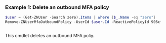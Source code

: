### Example 1: Delete an outbound MFA policy
```powershell
$user = (Get-ZNUser -Search zero).Items | where {$_.Name -eq "zero"}
Remove-ZNUserMfaOutboundPolicy -UserId $user.Id -ReactivePolicyId 905cf7cd-f616-4699-93a9-420df0db52b2
```

```output

```

This cmdlet deletes an outbound MFA poliy.
